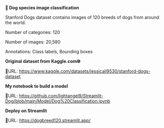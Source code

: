 **🐶 Dog species image classification**

Stanford Dogs dataset contains images of 120 breeds of dogs from around the world.

Number of categories: 120

Number of images: 20,580

Annotations: Class labels, Bounding boxes

**Original dataset from Kaggle.com🌐**

🔗URL: https://www.kaggle.com/datasets/jessicali9530/stanford-dogs-dataset

**My notebook to build a model** 

🔗URL: https://github.com/lightangel9/Streamlit-Dog/blob/main/Model/Dog%20Classification.ipynb

**Deploy on Streamlit** 

🔗URL: https://dogbreed120.streamlit.app/
